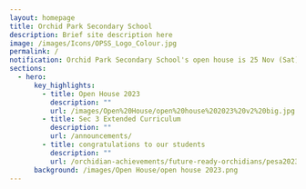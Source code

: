 ```yaml
---
layout: homepage
title: Orchid Park Secondary School
description: Brief site description here
image: /images/Icons/OPSS_Logo_Colour.jpg
permalink: /
notification: Orchid Park Secondary School's open house is 25 Nov (Sat). Come join us!
sections:
  - hero:
      key_highlights:
        - title: Open House 2023
          description: ""
          url: /images/Open%20House/open%20house%202023%20v2%20big.jpg
        - title: Sec 3 Extended Curriculum
          description: ""
          url: /announcements/
        - title: congratulations to our students
          description: ""
          url: /orchidian-achievements/future-ready-orchidians/pesa2023/
      background: /images/Open House/open house 2023.png
---
```

